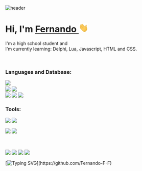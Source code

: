 ![header](https://capsule-render.vercel.app/api?type=waving&color=2859a6&height=300&section=header&text=Welcome!%20&animation=fadeIn&&fontColor=041421&fontAlign=70&fontSize=90)

<h1>Hi, I'm <a  href="https://github.com/Fernando-F-F/">Fernando </a> <img  src="https://raw.githubusercontent.com/ABSphreak/ABSphreak/master/gifs/Hi.gif" width="30"></h1>

I'm a high school student and <br>
I'm currently learning: Delphi, Lua, Javascript, HTML and CSS.  <br> 



<br>

<h3 align="left">Languages and Database:</h3>

<img src="https://img.shields.io/badge/Delphi-B22222?style=for-the-badge&logo=delphi&logoColor=white" /> </a>  
<img src="https://img.shields.io/badge/Lua-2C2D72?style=for-the-badge&logo=lua&logoColor=white" /> </a> 
<img src="https://img.shields.io/badge/JavaScript-323330?style=for-the-badge&logo=javascript&logoColor=F7DF1E" /> </a>  
<img src="https://img.shields.io/badge/HTML5-E34F26?style=for-the-badge&logo=html5&logoColor=white" /> </a> 
<img src="https://img.shields.io/badge/CSS3-1572B6?style=for-the-badge&logo=css3&logoColor=white" /> </a>
<img src="https://img.shields.io/badge/MySQL-005C84?style=for-the-badge&logo=mysql&logoColor=white" /> </a>

<h3 align="left">Tools:</h3>

<img src="https://img.shields.io/badge/Visual_Studio_Code-0078D4?style=for-the-badge&logo=visual%20studio%20code&logoColor=white" /> </a>
<img src="https://img.shields.io/badge/Notepad++-90E59A.svg?style=for-the-badge&logo=notepad%2B%2B&logoColor=black" /> </a>

<img src="https://img.shields.io/badge/Adobe%20Photoshop-31A8FF?style=for-the-badge&logo=Adobe%20Photoshop&logoColor=black" /> </a>
<img src="https://img.shields.io/badge/Adobe%20Illustrator-FF9A00?style=for-the-badge&logo=adobe%20illustrator&logoColor=white" /> </a>



<br>
<br>


<img src= "https://github-readme-stats.vercel.app/api/top-langs/?username=Fernando-F-F&theme=github_dark&hide_border=true&show_icons=true" >
<img src= "https://github-readme-stats.vercel.app/api?username=Fernando-F-F&theme=github_dark&hide_border=true&show_icons=true" />
<img src = "https://github-readme-streak-stats.herokuapp.com?user=Fernando-F-F&theme=github-dark-blue&hide_border=true&show_icons=true" width = 500>
<img src = "https://activity-graph.herokuapp.com/graph?username=Fernando-F-F&theme=react-dark" >


[![Typing SVG](https://readme-typing-svg.herokuapp.com/?lines=Thanks+For+Visiting!&center=true&color="2480CD")](https://github.com/Fernando-F-F)







